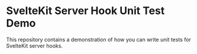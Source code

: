 # SvelteKit Server Hook Unit Test Demo

This repository contains a demonstration of how you can write unit tests for SvelteKit server hooks.
